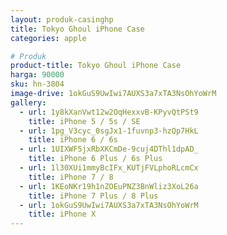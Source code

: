 ```yaml
---
layout: produk-casinghp
title: Tokyo Ghoul iPhone Case
categories: apple

# Produk
product-title: Tokyo Ghoul iPhone Case
harga: 90000
sku: hn-3804
image-drive: 1okGuS9UwIwi7AUXS3a7xTA3NsOhYoWrM
gallery:
  - url: 1y8kXanVwt12w2OqHexxvB-KPyvQtPSt9
    title: iPhone 5 / 5s / SE
  - url: 1pg_V3cyc_0sgJx1-1fuvnp3-hzQp7HkL
    title: iPhone 6 / 6s
  - url: 1UIXWF5jxRbXKCmDe-9cuj4DThl1dpAD_
    title: iPhone 6 Plus / 6s Plus
  - url: 1l30XUi1mmyBcIFx_KUTjFVLphoRLcmCx
    title: iPhone 7 / 8
  - url: 1KEoNKr19h1nZOEuPNZ3BnWliz3XoL26a
    title: iPhone 7 Plus / 8 Plus
  - url: 1okGuS9UwIwi7AUXS3a7xTA3NsOhYoWrM
    title: iPhone X
---
```

